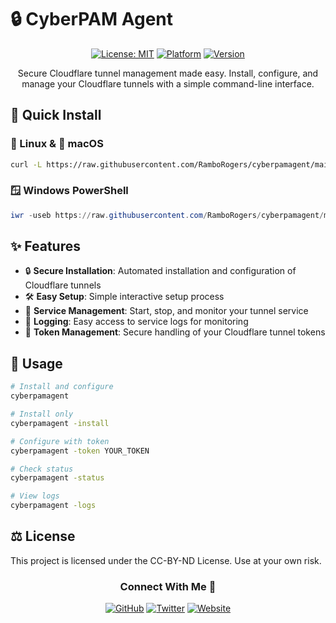 # 🔒 CyberPAM Agent

<div align="center">

[![License: MIT](https://img.shields.io/badge/License-MIT-yellow.svg)](https://opensource.org/licenses/MIT)
[![Platform](https://img.shields.io/badge/platform-Linux%20%7C%20macOS%20%7C%20Windows-blue)]()
[![Version](https://img.shields.io/badge/version-1.0.0-green)]()

<p>Secure Cloudflare tunnel management made easy. Install, configure, and manage your Cloudflare tunnels with a simple command-line interface.</p>

</div>

## 🚀 Quick Install

### 🐧 Linux & 🍎 macOS

```bash
curl -L https://raw.githubusercontent.com/RamboRogers/cyberpamagent/main/install.sh | sh
```

### 🪟 Windows PowerShell

```powershell
iwr -useb https://raw.githubusercontent.com/RamboRogers/cyberpamagent/main/install.ps1 | iex
```

## ✨ Features

- 🔒 **Secure Installation**: Automated installation and configuration of Cloudflare tunnels
- 🛠️ **Easy Setup**: Simple interactive setup process
- 🔄 **Service Management**: Start, stop, and monitor your tunnel service
- 📝 **Logging**: Easy access to service logs for monitoring
- 🔐 **Token Management**: Secure handling of your Cloudflare tunnel tokens

## 🔧 Usage

```bash
# Install and configure
cyberpamagent

# Install only
cyberpamagent -install

# Configure with token
cyberpamagent -token YOUR_TOKEN

# Check status
cyberpamagent -status

# View logs
cyberpamagent -logs
```

## ⚖️ License

This project is licensed under the CC-BY-ND License. Use at your own risk.

<div align="center">

### Connect With Me 🤝

[![GitHub](https://img.shields.io/badge/GitHub-RamboRogers-181717?style=for-the-badge&logo=github)](https://github.com/RamboRogers)
[![Twitter](https://img.shields.io/badge/Twitter-@rogerscissp-1DA1F2?style=for-the-badge&logo=twitter)](https://twitter.com/rogerscissp)
[![Website](https://img.shields.io/badge/Web-matthewrogers.org-00ADD8?style=for-the-badge&logo=google-chrome)](https://matthewrogers.org)

</div>